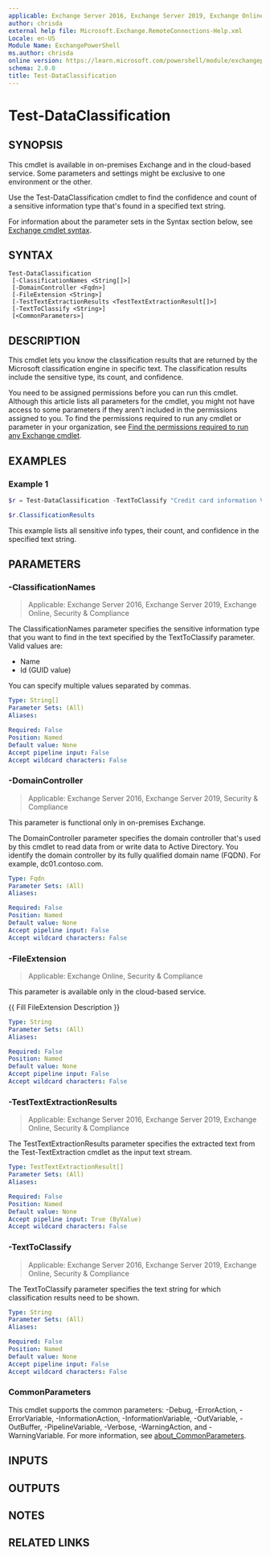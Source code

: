 ```yaml
---
applicable: Exchange Server 2016, Exchange Server 2019, Exchange Online, Security & Compliance
author: chrisda
external help file: Microsoft.Exchange.RemoteConnections-Help.xml
Locale: en-US
Module Name: ExchangePowerShell
ms.author: chrisda
online version: https://learn.microsoft.com/powershell/module/exchangepowershell/test-dataclassification
schema: 2.0.0
title: Test-DataClassification
---
```


# Test-DataClassification

## SYNOPSIS
This cmdlet is available in on-premises Exchange and in the cloud-based service. Some parameters and settings might be exclusive to one environment or the other.

Use the Test-DataClassification cmdlet to find the confidence and count of a sensitive information type that's found in a specified text string.

For information about the parameter sets in the Syntax section below, see [Exchange cmdlet syntax](https://learn.microsoft.com/powershell/exchange/exchange-cmdlet-syntax).

## SYNTAX

```
Test-DataClassification
 [-ClassificationNames <String[]>]
 [-DomainController <Fqdn>]
 [-FileExtension <String>]
 [-TestTextExtractionResults <TestTextExtractionResult[]>]
 [-TextToClassify <String>]
 [<CommonParameters>]
```

## DESCRIPTION
This cmdlet lets you know the classification results that are returned by the Microsoft classification engine in specific text. The classification results include the sensitive type, its count, and confidence.

You need to be assigned permissions before you can run this cmdlet. Although this article lists all parameters for the cmdlet, you might not have access to some parameters if they aren't included in the permissions assigned to you. To find the permissions required to run any cmdlet or parameter in your organization, see [Find the permissions required to run any Exchange cmdlet](https://learn.microsoft.com/powershell/exchange/find-exchange-cmdlet-permissions).

## EXAMPLES

### Example 1
```powershell
$r = Test-DataClassification -TextToClassify "Credit card information Visa: xxxx xxxx xxxx xxxx. Patient Identifier or SSN: xxx-xx-xxxx"

$r.ClassificationResults
```

This example lists all sensitive info types, their count, and confidence in the specified text string.

## PARAMETERS

### -ClassificationNames

> Applicable: Exchange Server 2016, Exchange Server 2019, Exchange Online, Security & Compliance

The ClassificationNames parameter specifies the sensitive information type that you want to find in the text specified by the TextToClassify parameter. Valid values are:

- Name
- Id (GUID value)

You can specify multiple values separated by commas.

```yaml
Type: String[]
Parameter Sets: (All)
Aliases:

Required: False
Position: Named
Default value: None
Accept pipeline input: False
Accept wildcard characters: False
```

### -DomainController

> Applicable: Exchange Server 2016, Exchange Server 2019, Security & Compliance

This parameter is functional only in on-premises Exchange.

The DomainController parameter specifies the domain controller that's used by this cmdlet to read data from or write data to Active Directory. You identify the domain controller by its fully qualified domain name (FQDN). For example, dc01.contoso.com.

```yaml
Type: Fqdn
Parameter Sets: (All)
Aliases:

Required: False
Position: Named
Default value: None
Accept pipeline input: False
Accept wildcard characters: False
```

### -FileExtension

> Applicable: Exchange Online, Security & Compliance

This parameter is available only in the cloud-based service.

{{ Fill FileExtension Description }}

```yaml
Type: String
Parameter Sets: (All)
Aliases:

Required: False
Position: Named
Default value: None
Accept pipeline input: False
Accept wildcard characters: False
```

### -TestTextExtractionResults

> Applicable: Exchange Server 2016, Exchange Server 2019, Exchange Online, Security & Compliance

The TestTextExtractionResults parameter specifies the extracted text from the Test-TextExtraction cmdlet as the input text stream.

```yaml
Type: TestTextExtractionResult[]
Parameter Sets: (All)
Aliases:

Required: False
Position: Named
Default value: None
Accept pipeline input: True (ByValue)
Accept wildcard characters: False
```

### -TextToClassify

> Applicable: Exchange Server 2016, Exchange Server 2019, Exchange Online, Security & Compliance

The TextToClassify parameter specifies the text string for which classification results need to be shown.

```yaml
Type: String
Parameter Sets: (All)
Aliases:

Required: False
Position: Named
Default value: None
Accept pipeline input: False
Accept wildcard characters: False
```

### CommonParameters
This cmdlet supports the common parameters: -Debug, -ErrorAction, -ErrorVariable, -InformationAction, -InformationVariable, -OutVariable, -OutBuffer, -PipelineVariable, -Verbose, -WarningAction, and -WarningVariable. For more information, see [about_CommonParameters](https://go.microsoft.com/fwlink/p/?LinkID=113216).

## INPUTS

## OUTPUTS

## NOTES

## RELATED LINKS
